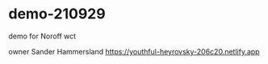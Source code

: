 # demo-210929
demo for Noroff wct

owner Sander Hammersland
https://youthful-heyrovsky-206c20.netlify.app

